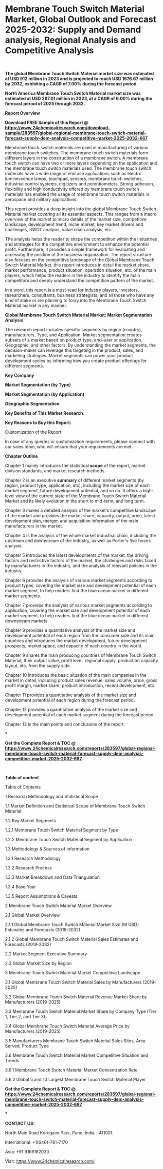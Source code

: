 <h1>Membrane Touch Switch Material Market, Global Outlook and Forecast 2025-2032: Supply and Demand analysis, Regional Analysis and Competitive Analysis</h1><br/><p><strong>The global Membrane Touch Switch Material market size was estimated at USD 912 million in 2023 and is projected to reach USD 1676.67 million by 2032, exhibiting a <strong>CAGR</strong> of 7.00% during the forecast period.</strong></p>
 
 
 
 <p><strong>North America Membrane Touch Switch Material market size was estimated at USD 267.01 million in 2023, at a <strong>CAGR</strong> of 6.00% during the forecast period of 2025 through 2032.</strong></p>
 
 
 
 <p><strong>Report Overview</strong></p>
 
 
 
 <div><b>Download FREE Sample of this Report @ <a href="https://www.24chemicalresearch.com/download-sample/283597/global-regional-membrane-touch-switch-material-forecast-supply-dem-analysis-competitive-market-2025-2032-667">https://www.24chemicalresearch.com/download-sample/283597/global-regional-membrane-touch-switch-material-forecast-supply-dem-analysis-competitive-market-2025-2032-667</a></b></div>
 
 
 
 <p>Membrane touch switch materials are used in manufacturing of various membrane touch switches. The membrane touch switch materials form different layers in the construction of a membrane switch. A membrane touch switch can have two or more layers depending on the application and the membrane touch switch materials used. The membrane touch switch materials have a wide range of end use applications such as electro luminescence lamps, touchpad, sensors, membrane touch switches, industrial control systems, digitizers and potentiometers. Strong adhesion, flexibility and high conductivity offered by membrane touch switch materials has enabled the usage of membrane touch switch materials in aerospace and military applications.</p>
 
 
 
 <p>This report provides a deep insight into the global Membrane Touch Switch Material market covering all its essential aspects. This ranges from a macro overview of the market to micro details of the market size, competitive landscape, development trend, niche market, key market drivers and challenges, SWOT analysis, value chain analysis, etc.</p>
 
 
 
 <p>The analysis helps the reader to shape the competition within the industries and strategies for the competitive environment to enhance the potential profit. Furthermore, it provides a simple framework for evaluating and accessing the position of the business organization. The report structure also focuses on the competitive landscape of the Global Membrane Touch Switch Material Market, this report introduces in detail the market share, market performance, product situation, operation situation, etc. of the main players, which helps the readers in the industry to identify the main competitors and deeply understand the competition pattern of the market.</p>
 
 
 
 <p>In a word, this report is a must-read for industry players, investors, researchers, consultants, business strategists, and all those who have any kind of stake or are planning to foray into the Membrane Touch Switch Material market in any manner.</p>
 
 
 
 <p><strong>Global Membrane Touch Switch Material Market: Market Segmentation Analysis</strong></p>
 
 
 
 <p>The research report includes specific segments by region (country), manufacturers, Type, and Application. Market segmentation creates subsets of a market based on product type, end-user or application, Geographic, and other factors. By understanding the market segments, the decision-maker can leverage this targeting in the product, sales, and marketing strategies. Market segments can power your product development cycles by informing how you create product offerings for different segments.</p>
 
 
 
 <p><strong>Key Company</strong></p>
 
 
 
 <p><strong>Market Segmentation (by Type)</strong></p>
 
 
 
 <p><strong>Market Segmentation (<strong>by Application</strong>)</strong></p>
 
 
 
 <p><strong>Geographic Segmentation</strong></p>
 
 
 
 <p><strong>Key Benefits of This Market Research:</strong></p>
 
 
 
 <p><strong>Key <strong>Reasons to Buy</strong> this Report:</strong></p>
 
 
 
 <p>Customization of the Report</p>
 
 
 
 <p>In case of any queries or customization requirements, please connect with our sales team, who will ensure that your requirements are met.</p>
 
 
 
 <p><strong>Chapter Outline</strong></p>
 
 
 
 <p>Chapter 1 mainly introduces the statistical <strong>scope</strong> of the report, market division standards, and market research methods.</p>
 
 
 
 <p>Chapter 2 is an executive <strong>summary</strong> of different market segments (by region, product type, application, etc), including the market size of each market segment, future development potential, and so on. It offers a high-level view of the current state of the Membrane Touch Switch Material Market and its likely evolution in the short to mid-term, and long term.</p>
 
 
 
 <p>Chapter 3 makes a detailed analysis of the market&#39;s competitive landscape of the market and provides the market share, capacity, output, price, latest development plan, merger, and acquisition information of the main manufacturers in the market.</p>
 
 
 
 <p>Chapter 4 is the analysis of the whole market industrial chain, including the upstream and downstream of the industry, as well as Porter&#39;s five forces analysis.</p>
 
 
 
 <p>Chapter 5 introduces the latest developments of the market, the driving factors and restrictive factors of the market, the challenges and risks faced by manufacturers in the industry, and the analysis of relevant policies in the industry.</p>
 
 
 
 <p>Chapter 6 provides the analysis of various market segments according to product types, covering the market size and development potential of each market segment, to help readers find the blue ocean market in different market segments.</p>
 
 
 
 <p>Chapter 7 provides the analysis of various market segments according to application, covering the market size and development potential of each market segment, to help readers find the blue ocean market in different downstream markets.</p>
 
 
 
 <p>Chapter 8 provides a quantitative analysis of the market size and development potential of each region from the consumer side and its main countries and introduces the market development, future development prospects, market space, and capacity of each country in the world.</p>
 
 
 
 <p>Chapter 9 shares the main producing countries of Membrane Touch Switch Material, their output value, profit level, regional supply, production capacity layout, etc. from the supply side.</p>
 
 
 
 <p>Chapter 10 introduces the basic situation of the main companies in the market in detail, including product sales revenue, sales volume, price, gross profit margin, market share, product introduction, recent development, etc.</p>
 
 
 
 <p>Chapter 11 provides a quantitative analysis of the market size and development potential of each region during the forecast period.</p>
 
 
 
 <p>Chapter 12 provides a quantitative analysis of the market size and development potential of each market segment during the forecast period.</p>
 
 
 
 <p>Chapter 13 is the main points and conclusions of the report.</p>
 
 
 
 <p>? </p>
 
 
 
 <div><b>Get the Complete Report & TOC @ <a href="https://www.24chemicalresearch.com/reports/283597/global-regional-membrane-touch-switch-material-forecast-supply-dem-analysis-competitive-market-2025-2032-667">https://www.24chemicalresearch.com/reports/283597/global-regional-membrane-touch-switch-material-forecast-supply-dem-analysis-competitive-market-2025-2032-667</a></b></div>
 
 
 
 <p><br />
 
 <b>Table of content</b></p>
 
 
 
 <p>Table of Contents<br />
 
 1 Research Methodology and Statistical Scope<br />
 
 1.1 Market Definition and Statistical Scope of Membrane Touch Switch Material<br />
 
 1.2 Key Market Segments<br />
 
 1.2.1 Membrane Touch Switch Material Segment by Type<br />
 
 1.2.2 Membrane Touch Switch Material Segment by Application<br />
 
 1.3 Methodology & Sources of Information<br />
 
 1.3.1 Research Methodology<br />
 
 1.3.2 Research Process<br />
 
 1.3.3 Market Breakdown and Data Triangulation<br />
 
 1.3.4 Base Year<br />
 
 1.3.5 Report Assumptions & Caveats<br />
 
 2 Membrane Touch Switch Material Market Overview<br />
 
 2.1 Global Market Overview<br />
 
 2.1.1 Global Membrane Touch Switch Material Market Size (M USD) Estimates and Forecasts (2019-2032)<br />
 
 2.1.2 Global Membrane Touch Switch Material Sales Estimates and Forecasts (2019-2032)<br />
 
 2.2 Market Segment Executive Summary<br />
 
 2.3 Global Market Size by Region<br />
 
 3 Membrane Touch Switch Material Market Competitive Landscape<br />
 
 3.1 Global Membrane Touch Switch Material Sales by Manufacturers (2019-2025)<br />
 
 3.2 Global Membrane Touch Switch Material Revenue Market Share by Manufacturers (2019-2025)<br />
 
 3.3 Membrane Touch Switch Material Market Share by Company Type (Tier 1, Tier 2, and Tier 3)<br />
 
 3.4 Global Membrane Touch Switch Material Average Price by Manufacturers (2019-2025)<br />
 
 3.5 Manufacturers Membrane Touch Switch Material Sales Sites, Area Served, Product Type<br />
 
 3.6 Membrane Touch Switch Material Market Competitive Situation and Trends<br />
 
 3.6.1 Membrane Touch Switch Material Market Concentration Rate<br />
 
 3.6.2 Global 5 and 10 Largest Membrane Touch Switch Material Player</p>
 
 
 
 <div><b>Get the Complete Report & TOC @ <a href="https://www.24chemicalresearch.com/reports/283597/global-regional-membrane-touch-switch-material-forecast-supply-dem-analysis-competitive-market-2025-2032-667">https://www.24chemicalresearch.com/reports/283597/global-regional-membrane-touch-switch-material-forecast-supply-dem-analysis-competitive-market-2025-2032-667</a></b></div>
 
 
 
 <p>? </p>
 
 
 
 <p><b>CONTACT US:</b><br />
 
 North Main Road Koregaon Park, Pune, India - 411001.<br />
 
 International: +1(646)-781-7170<br />
 
 Asia: +91 9169162030<br />
 
 Visit: <a href="https://www.24chemicalresearch.com/">https://www.24chemicalresearch.com/</a></p>